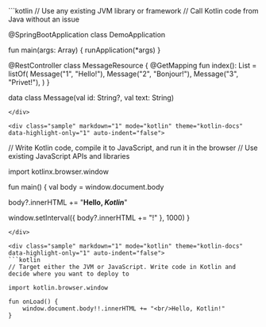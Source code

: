 <div class="sample" markdown="1" mode="kotlin" theme="kotlin-docs" data-highlight-only="1" auto-indent="false">
```kotlin
// Use any existing JVM library or framework
// Call Kotlin code from Java without an issue

@SpringBootApplication
class DemoApplication

fun main(args: Array<String>) {
   runApplication<DemoApplication>(*args)
}

@RestController
class MessageResource {
   @GetMapping
   fun index(): List<Message> = listOf(
      Message("1", "Hello!"),
      Message("2", "Bonjour!"),
      Message("3", "Privet!"),
   )
}

data class Message(val id: String?, val text: String)
```
</div>

<div class="sample" markdown="1" mode="kotlin" theme="kotlin-docs" data-highlight-only="1" auto-indent="false">
```
// Write Kotlin code, compile it to JavaScript, and run it in the browser
// Use existing JavaScript APIs and libraries

import kotlinx.browser.window

fun main() {
   val body = window.document.body

   body?.innerHTML += "<b>Hello, <i>Kotlin</i></b>"

   window.setInterval({
      body?.innerHTML += "!"
   }, 1000)
}
```
</div>

<div class="sample" markdown="1" mode="kotlin" theme="kotlin-docs" data-highlight-only="1" auto-indent="false">
```kotlin
// Target either the JVM or JavaScript. Write code in Kotlin and decide where you want to deploy to

import kotlin.browser.window

fun onLoad() {
    window.document.body!!.innerHTML += "<br/>Hello, Kotlin!"
}
```
</div>
